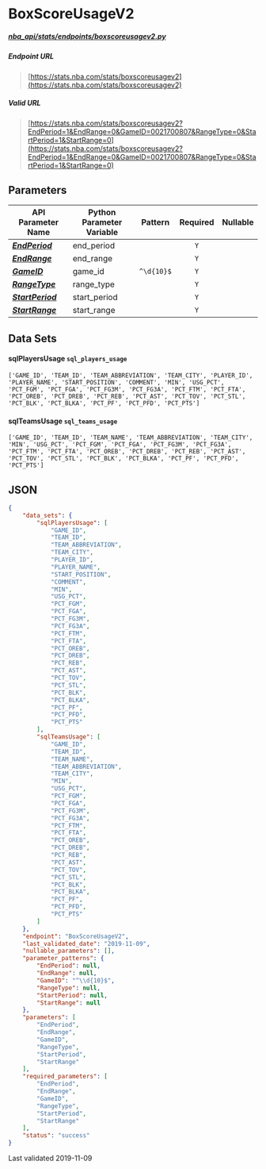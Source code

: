 # BoxScoreUsageV2
##### [nba_api/stats/endpoints/boxscoreusagev2.py](https://github.com/swar/nba_api/blob/master/nba_api/stats/endpoints/boxscoreusagev2.py)

##### Endpoint URL
>[https://stats.nba.com/stats/boxscoreusagev2](https://stats.nba.com/stats/boxscoreusagev2)

##### Valid URL
>[https://stats.nba.com/stats/boxscoreusagev2?EndPeriod=1&EndRange=0&GameID=0021700807&RangeType=0&StartPeriod=1&StartRange=0](https://stats.nba.com/stats/boxscoreusagev2?EndPeriod=1&EndRange=0&GameID=0021700807&RangeType=0&StartPeriod=1&StartRange=0)

## Parameters
API Parameter Name | Python Parameter Variable | Pattern | Required | Nullable
------------ | ------------ | :-----------: | :---: | :---:
[_**EndPeriod**_](https://github.com/swar/nba_api/blob/master/docs/nba_api/stats/library/parameters.md#EndPeriod) | end_period |  | `Y` |  | 
[_**EndRange**_](https://github.com/swar/nba_api/blob/master/docs/nba_api/stats/library/parameters.md#EndRange) | end_range |  | `Y` |  | 
[_**GameID**_](https://github.com/swar/nba_api/blob/master/docs/nba_api/stats/library/parameters.md#GameID) | game_id | `^\d{10}$` | `Y` |  | 
[_**RangeType**_](https://github.com/swar/nba_api/blob/master/docs/nba_api/stats/library/parameters.md#RangeType) | range_type |  | `Y` |  | 
[_**StartPeriod**_](https://github.com/swar/nba_api/blob/master/docs/nba_api/stats/library/parameters.md#StartPeriod) | start_period |  | `Y` |  | 
[_**StartRange**_](https://github.com/swar/nba_api/blob/master/docs/nba_api/stats/library/parameters.md#StartRange) | start_range |  | `Y` |  | 

## Data Sets
#### sqlPlayersUsage `sql_players_usage`
```text
['GAME_ID', 'TEAM_ID', 'TEAM_ABBREVIATION', 'TEAM_CITY', 'PLAYER_ID', 'PLAYER_NAME', 'START_POSITION', 'COMMENT', 'MIN', 'USG_PCT', 'PCT_FGM', 'PCT_FGA', 'PCT_FG3M', 'PCT_FG3A', 'PCT_FTM', 'PCT_FTA', 'PCT_OREB', 'PCT_DREB', 'PCT_REB', 'PCT_AST', 'PCT_TOV', 'PCT_STL', 'PCT_BLK', 'PCT_BLKA', 'PCT_PF', 'PCT_PFD', 'PCT_PTS']
```

#### sqlTeamsUsage `sql_teams_usage`
```text
['GAME_ID', 'TEAM_ID', 'TEAM_NAME', 'TEAM_ABBREVIATION', 'TEAM_CITY', 'MIN', 'USG_PCT', 'PCT_FGM', 'PCT_FGA', 'PCT_FG3M', 'PCT_FG3A', 'PCT_FTM', 'PCT_FTA', 'PCT_OREB', 'PCT_DREB', 'PCT_REB', 'PCT_AST', 'PCT_TOV', 'PCT_STL', 'PCT_BLK', 'PCT_BLKA', 'PCT_PF', 'PCT_PFD', 'PCT_PTS']
```


## JSON
```json
{
    "data_sets": {
        "sqlPlayersUsage": [
            "GAME_ID",
            "TEAM_ID",
            "TEAM_ABBREVIATION",
            "TEAM_CITY",
            "PLAYER_ID",
            "PLAYER_NAME",
            "START_POSITION",
            "COMMENT",
            "MIN",
            "USG_PCT",
            "PCT_FGM",
            "PCT_FGA",
            "PCT_FG3M",
            "PCT_FG3A",
            "PCT_FTM",
            "PCT_FTA",
            "PCT_OREB",
            "PCT_DREB",
            "PCT_REB",
            "PCT_AST",
            "PCT_TOV",
            "PCT_STL",
            "PCT_BLK",
            "PCT_BLKA",
            "PCT_PF",
            "PCT_PFD",
            "PCT_PTS"
        ],
        "sqlTeamsUsage": [
            "GAME_ID",
            "TEAM_ID",
            "TEAM_NAME",
            "TEAM_ABBREVIATION",
            "TEAM_CITY",
            "MIN",
            "USG_PCT",
            "PCT_FGM",
            "PCT_FGA",
            "PCT_FG3M",
            "PCT_FG3A",
            "PCT_FTM",
            "PCT_FTA",
            "PCT_OREB",
            "PCT_DREB",
            "PCT_REB",
            "PCT_AST",
            "PCT_TOV",
            "PCT_STL",
            "PCT_BLK",
            "PCT_BLKA",
            "PCT_PF",
            "PCT_PFD",
            "PCT_PTS"
        ]
    },
    "endpoint": "BoxScoreUsageV2",
    "last_validated_date": "2019-11-09",
    "nullable_parameters": [],
    "parameter_patterns": {
        "EndPeriod": null,
        "EndRange": null,
        "GameID": "^\\d{10}$",
        "RangeType": null,
        "StartPeriod": null,
        "StartRange": null
    },
    "parameters": [
        "EndPeriod",
        "EndRange",
        "GameID",
        "RangeType",
        "StartPeriod",
        "StartRange"
    ],
    "required_parameters": [
        "EndPeriod",
        "EndRange",
        "GameID",
        "RangeType",
        "StartPeriod",
        "StartRange"
    ],
    "status": "success"
}
```

Last validated 2019-11-09